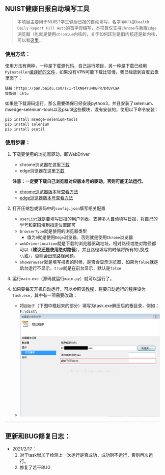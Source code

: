 ## NUIST健康日报自动填写工具

> 本项目主要用于NUIST学生健康日报的自动填写，名字`HDRFA`是`Health Daily Report Fill Auto`的首字母缩写，本项目仅支持`Chrome`与新版`Edge`浏览器（也就是使用`chromium`内核的，关于如何区别是旧内核还是新内核，可以看[这里](https://jingyan.baidu.com/article/2fb0ba4071cb7c41f3ec5f19.html)。

### 使用方法：

使用方法有两种，一种是下载源代码，自己运行项目，另一种是下载已经用`PyInstaller`[编译好的文件](https://github.com/Yaser-wyx/HDRFA_NUIST/releases/tag/v0.1)，如果没有VPN可能下载比较慢，我已经放到百度云盘里面了：

```
链接：https://pan.baidu.com/s/1-tlXN84Yu4KBPR7DdUVCaA 
提取码：iktu 
```

如果是下载源码运行，那么需要确保已经安装python3，并且安装了selenium、msedge-selenium-tools以及psutil这些模块，没有安装的，使用以下命令安装：

``` shell
pip install msedge-selenium-tools
pip install selenium
pip install psutil
```

### 使用步骤：

1. 下载要使用的浏览器驱动，即WebDriver

   - chrome浏览器在这里[下载](https://chromedriver.chromium.org/downloads)
   - edge浏览器在这里[下载](https://developer.microsoft.com/en-us/microsoft-edge/tools/webdriver/)

   **注意：一定要下载自己浏览器对应版本号的驱动，否则可能无法运行。**

   - [chrome浏览器版本号查看方法](https://jingyan.baidu.com/article/bad08e1ed2d0d709c9512155.html#:~:text=%E6%96%B9%E6%B3%95%2F%E6%AD%A5%E9%AA%A41&text=%E5%9C%A8%E6%89%93%E5%BC%80%E7%9A%84Chrome%E6%B5%8F%E8%A7%88,%E8%A7%92%E7%9A%84%E2%80%9C%E8%8F%9C%E5%8D%95%E2%80%9D%E6%8C%89%E9%92%AE%E3%80%82&text=%E5%9C%A8%E6%89%93%E5%BC%80%E7%9A%84%E4%B8%8B%E6%8B%89%E8%8F%9C%E5%8D%95,%E6%B5%8F%E8%A7%88%E5%99%A8%E7%9A%84%E7%89%88%E6%9C%AC%E5%8F%B7%E3%80%82)
   - [edge浏览器版本号查看方法](https://jingyan.baidu.com/article/11c17a2c51444cb546e39d8f.html)

2. 打开压缩包或源码中的`config.json`填写相关配置

   - `userList`就是要填写日报的用户列表，支持多人自动填写日报，将自己的学号和密码填到指定位置即可
   - `browserType`就是使用的浏览器类型
     - 值为`0`就是使用`Edge`浏览器，否则就是使用`Chrome`浏览器
   - `webDriverLocation`就是下载的浏览器驱动地址，相对路径或绝对路径都可以（**建议还是使用绝对路径**），并且路径填写的时候将所有的`\`换成`\\`或`/`，否则会出现路径问题。
   - `showBrowser`就是填写报表的时候，是否会显示浏览器，如果为`false`就是后台运行不显示，`true`就是在前台显示，默认是`false`

3. 运行`main.exe`（源码就运行`main.py`）就可以运行了。

4. 如果要每天开机自动运行，可以参照该[教程](https://blog.csdn.net/lordwish/article/details/51742585)，将要自动运行的程序设为`task.exe`，其中有一项需要改动：

   - 将`起始于`（下图中框起来的部分）填写为task.exe解压后的根目录，例如：`F:\dist\`
   - ![image-20210216204251360](picture/image-20210216204251360.png)

---
## 更新和BUG修复日志：
- 2021/2/17：
  1. 对于task增加了检测上一次运行是否成功，成功则不运行，否则再次运行。
   2. 修复了若干BUG
  

